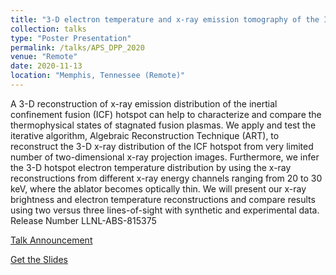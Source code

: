 ```yaml
---
title: "3-D electron temperature and x-ray emission tomography of the ICF hotspot at the National Ignition Facility"
collection: talks
type: "Poster Presentation"
permalink: /talks/APS_DPP_2020
venue: "Remote"
date: 2020-11-13
location: "Memphis, Tennessee (Remote)"
---
```


A 3-D reconstruction of x-ray emission distribution of the inertial confinement fusion (ICF) hotspot can help to characterize and compare the thermophysical states of stagnated fusion plasmas. We apply and test the iterative algorithm, Algebraic Reconstruction Technique (ART), to reconstruct the 3-D x-ray distribution of the ICF hotspot from very limited number of two-dimensional x-ray projection images. Furthermore, we infer the 3-D hotspot electron temperature distribution by using the x-ray reconstructions from different x-ray energy channels ranging from 20 to 30 keV, where the ablator becomes optically thin. We will present our x-ray brightness and electron temperature reconstructions and compare results using two versus three lines-of-sight with synthetic and experimental data. Release Number LLNL-ABS-815375

[Talk Announcement](https://meetings.aps.org/Meeting/DPP20/Session/ZP08.19)

[Get the Slides](https://karrywong.github.io/files/APS_DPP_2020.pdf)
